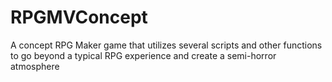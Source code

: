 # RPGMVConcept
A concept RPG Maker game that utilizes several scripts and other functions to go beyond a typical RPG experience and create a semi-horror atmosphere
